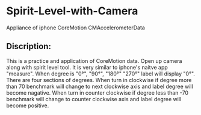 # Spirit-Level-with-Camera

Appliance of iphone CoreMotion CMAccelerometerData

## Discription:

This is a practice and application of CoreMotion data. Open up camera along with spirit level tool. It is very similar to iphone's naitve app "measure". 
When degree is "0°", "90°", "180°" "270°" label will display "0°". 
There are four sections of degrees.
When turn in clockwise if degree more than 70 benchmark will change to next clockwise axis and label degree will become nagative.
When turn in counter clockwise if degree less than -70 benchmark will change to counter clockwise axis and label degree will become positive.

